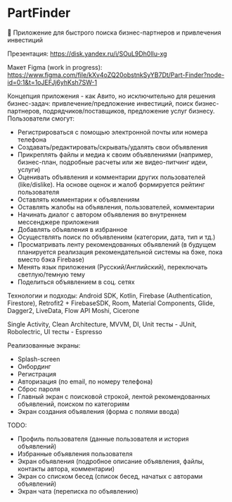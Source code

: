 # PartFinder
💸 Приложение для быстрого поиска бизнес-партнеров и привлечения инвестиций

Презентация: https://disk.yandex.ru/i/SOuL9Dh0lIu-xg

Макет Figma (work in progress): https://www.figma.com/file/kXv4oZQ20obstnkSyYB7Dt/Part-Finder?node-id=0:1&t=1oJEFJj6yhKsh7SW-1

Концепция приложения - как Авито, но исключительно для решения бизнес-задач:
привлечение/предложение инвестиций, поиск бизнес-партнеров, подрядчиков/поставщиков, предложение услуг бизнесу.
Пользователи смогут:
- Регистрироваться с помощью электронной почты или номера телефона
- Создавать/редактировать/скрывать/удалять свои объявления
- Прикреплять файлы и медиа к своим объявлениями (например, бизнес-план, подробные расчеты или же видео-питчинг идеи, услуги)
- Оценивать объявления и комментарии других пользователей (like/dislike). На основе оценок и жалоб формируется рейтинг пользователя
- Оставлять комментарии к объявлениям
- Оставлять жалобы на объявления, пользователей, комментарии
- Начинать диалог с автором объявления во внутреннем мессенджере приложения
- Добавлять объявления в избранное
- Осуществлять поиск по объявлениям (категории, дата, тип и тд.)
- Просматривать ленту рекомендованных объявлений (в будущем планируется реализация рекомендательной системы на бэке, пока вместо бэка Firebase)
- Менять язык приложения (Русский/Английский), переключать светлую/темную тему
- Поделиться объявлением в соц. сетях

Технологии и подходы:
Android SDK, Kotlin, Firebase (Authentication, Firestore), Retrofit2 + FirebaseSDK, Room, Material Components, Glide, Dagger2, LiveData, Flow API Moshi, Cicerone

Single Activity, Clean Architecture, MVVM, DI, Unit тесты - JUnit, Robolectric, UI тесты - Espresso

Реализованные экраны:
- Splash-screen
- Онбординг
- Регистрация
- Авторизация (по email, по номеру телефона)
- Сброс пароля
- Главный экран с поисковой строкой, лентой рекомендованных объявлений, поиском по категориям
- Экран создания объявления (форма с полями ввода)

TODO: 
- Профиль пользователя (данные пользователя и история объявлений)
- Избранные объявления пользователя
- Экран объявления (подробное описание объявления, файлы, контакты автора, комментарии)
- Экран со списком бесед (список бесед, начатых с авторами объявлений)
- Экран чата (переписка по объявлению)
